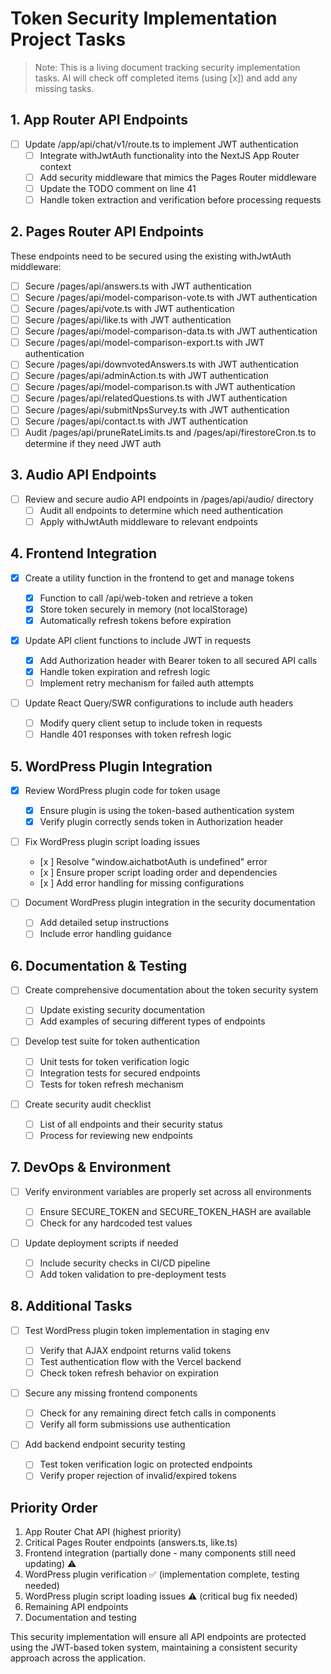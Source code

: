 # Token Security Implementation Project Tasks

> Note: This is a living document tracking security implementation tasks. AI will check off completed items
> (using [x]) and add any missing tasks.

## 1. App Router API Endpoints

- [ ] Update /app/api/chat/v1/route.ts to implement JWT authentication
  - [ ] Integrate withJwtAuth functionality into the NextJS App Router context
  - [ ] Add security middleware that mimics the Pages Router middleware
  - [ ] Update the TODO comment on line 41
  - [ ] Handle token extraction and verification before processing requests

## 2. Pages Router API Endpoints

These endpoints need to be secured using the existing withJwtAuth middleware:

- [ ] Secure /pages/api/answers.ts with JWT authentication
- [ ] Secure /pages/api/model-comparison-vote.ts with JWT authentication
- [ ] Secure /pages/api/vote.ts with JWT authentication
- [ ] Secure /pages/api/like.ts with JWT authentication
- [ ] Secure /pages/api/model-comparison-data.ts with JWT authentication
- [ ] Secure /pages/api/model-comparison-export.ts with JWT authentication
- [ ] Secure /pages/api/downvotedAnswers.ts with JWT authentication
- [ ] Secure /pages/api/adminAction.ts with JWT authentication
- [ ] Secure /pages/api/model-comparison.ts with JWT authentication
- [ ] Secure /pages/api/relatedQuestions.ts with JWT authentication
- [ ] Secure /pages/api/submitNpsSurvey.ts with JWT authentication
- [ ] Secure /pages/api/contact.ts with JWT authentication
- [ ] Audit /pages/api/pruneRateLimits.ts and /pages/api/firestoreCron.ts to determine if they need JWT auth

## 3. Audio API Endpoints

- [ ] Review and secure audio API endpoints in /pages/api/audio/ directory
  - [ ] Audit all endpoints to determine which need authentication
  - [ ] Apply withJwtAuth middleware to relevant endpoints

## 4. Frontend Integration

- [x] Create a utility function in the frontend to get and manage tokens

  - [x] Function to call /api/web-token and retrieve a token
  - [x] Store token securely in memory (not localStorage)
  - [x] Automatically refresh tokens before expiration

- [x] Update API client functions to include JWT in requests

  - [x] Add Authorization header with Bearer token to all secured API calls
  - [x] Handle token expiration and refresh logic
  - [ ] Implement retry mechanism for failed auth attempts

- [ ] Update React Query/SWR configurations to include auth headers
  - [ ] Modify query client setup to include token in requests
  - [ ] Handle 401 responses with token refresh logic

## 5. WordPress Plugin Integration

- [x] Review WordPress plugin code for token usage

  - [x] Ensure plugin is using the token-based authentication system
  - [x] Verify plugin correctly sends token in Authorization header

- [ ] Fix WordPress plugin script loading issues

  - [x ] Resolve "window.aichatbotAuth is undefined" error
  - [x ] Ensure proper script loading order and dependencies
  - [x ] Add error handling for missing configurations

- [ ] Document WordPress plugin integration in the security documentation
  - [ ] Add detailed setup instructions
  - [ ] Include error handling guidance

## 6. Documentation & Testing

- [ ] Create comprehensive documentation about the token security system

  - [ ] Update existing security documentation
  - [ ] Add examples of securing different types of endpoints

- [ ] Develop test suite for token authentication

  - [ ] Unit tests for token verification logic
  - [ ] Integration tests for secured endpoints
  - [ ] Tests for token refresh mechanism

- [ ] Create security audit checklist
  - [ ] List of all endpoints and their security status
  - [ ] Process for reviewing new endpoints

## 7. DevOps & Environment

- [ ] Verify environment variables are properly set across all environments

  - [ ] Ensure SECURE_TOKEN and SECURE_TOKEN_HASH are available
  - [ ] Check for any hardcoded test values

- [ ] Update deployment scripts if needed
  - [ ] Include security checks in CI/CD pipeline
  - [ ] Add token validation to pre-deployment tests

## 8. Additional Tasks

- [ ] Test WordPress plugin token implementation in staging env

  - [ ] Verify that AJAX endpoint returns valid tokens
  - [ ] Test authentication flow with the Vercel backend
  - [ ] Check token refresh behavior on expiration

- [ ] Secure any missing frontend components

  - [ ] Check for any remaining direct fetch calls in components
  - [ ] Verify all form submissions use authentication

- [ ] Add backend endpoint security testing
  - [ ] Test token verification logic on protected endpoints
  - [ ] Verify proper rejection of invalid/expired tokens

## Priority Order

1. App Router Chat API (highest priority)
2. Critical Pages Router endpoints (answers.ts, like.ts)
3. Frontend integration (partially done - many components still need updating) ⚠️
4. WordPress plugin verification ✅ (implementation complete, testing needed)
5. WordPress plugin script loading issues ⚠️ (critical bug fix needed)
6. Remaining API endpoints
7. Documentation and testing

This security implementation will ensure all API endpoints are protected using the JWT-based token system,
maintaining a consistent security approach across the application.
